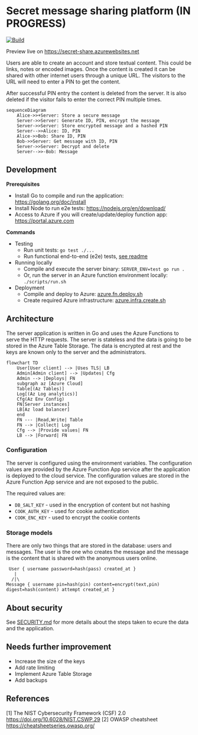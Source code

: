 # Secret message sharing platform (IN PROGRESS)

[![Build](https://github.com/ivarprudnikov/secret-message-share/actions/workflows/build.yml/badge.svg)](https://github.com/ivarprudnikov/secret-message-share/actions/workflows/build.yml)

Preview live on https://secret-share.azurewebsites.net

Users are able to create an account and store textual content.
This could be links, notes or encoded images.
Once the content is created it can be shared with other internet
users through a unique URL. The visitors to the URL will need 
to enter a PIN to get the content.

After successful PIN entry the content is deleted from the server.
It is also deleted if the visitor fails to enter the correct PIN multiple times.

```mermaid
sequenceDiagram
    Alice->>+Server: Store a secure message
    Server->>Server: Generate ID, PIN, encrypt the message
    Server->>Server: Store encrypted message and a hashed PIN
    Server-->>Alice: ID, PIN
    Alice->>Bob: Share ID, PIN
    Bob->>Server: Get message with ID, PIN
    Server->>Server: Decrypt and delete
    Server-->>-Bob: Message
```

## Development

**Prerequisites**

- Install Go to compile and run the application: https://golang.org/doc/install
- Install Node to run e2e tests: https://nodejs.org/en/download/
- Access to Azure if you will create/update/deploy function app: https://portal.azure.com

**Commands**

- Testing
  - Run unit tests: `go test ./...`
  - Run functional end-to-end (e2e) tests, [see readme](cypress/README.md)
- Running locally
  - Compile and execute the server binary: `SERVER_ENV=test go run .`
  - Or, run the server in an Azure function environment locally: `./scripts/run.sh`
- Deployment
  - Compile and deploy to Azure: [azure.fn.deploy.sh](deployments/azure.fn.deploy.sh)
  - Create required Azure infrastructure: [azure.infra.create.sh](deployments/azure.infra.create.sh)

## Architecture

The server application is written in Go and uses the Azure Functions to serve the HTTP requests. The server is stateless and the data is going to be stored in the Azure Table Storage. The data is encrypted at rest and the keys are known only to the server and the administrators.

```mermaid
flowchart TD
    User[User client] --> |Uses TLS| LB
    Admin[Admin client] --> |Updates| Cfg
    Admin --> |Deploys| FN
    subgraph az [Azure Cloud]
    Table[(Az Tables)]
    Log[(Az Log analytics)]
    Cfg(Az Env Config)
    FN[Server instances]
    LB[Az load balancer]
    end
    FN --- |Read,Write| Table
    FN --> |Collect| Log
    Cfg --> |Provide values| FN
    LB --> |Forward| FN
```

### Configuration

The server is configured using the environment variables. The configuration values are provided by the Azure Function App service after the application is deployed to the cloud service. The configuration values are stored in the Azure Function App service and are not exposed to the public.

The required values are:
- `DB_SALT_KEY` - used in the encryption of content but not hashing
- `COOK_AUTH_KEY` - used for cookie authentication
- `COOK_ENC_KEY` - used to encrypt the cookie contents

### Storage models

There are only two things that are stored in the database: users and messages. The user is the one who creates the message and the message is the content that is shared with the anonymous users online.

```
 User { username password=hash(pass) created_at }
   |
  /|\
Message { username pin=hash(pin) content=encrypt(text,pin) digest=hash(content) attempt created_at }
```

## About security

See [SECURITY.md](SECURITY.md) for more details about the steps taken to ecure the data and the application.

## Needs further improvement

- Increase the size of the keys
- Add rate limiting
- Implement Azure Table Storage
- Add backups

## References

[1] The NIST Cybersecurity Framework (CSF) 2.0 https://doi.org/10.6028/NIST.CSWP.29
[2] OWASP cheatsheet https://cheatsheetseries.owasp.org/